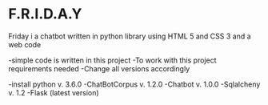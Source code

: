 # F.R.I.D.A.Y
Friday i a chatbot written in python library using HTML 5 and CSS 3 and a web code

-simple code is written in this project
-To work with this project requirements needed
-Change all versions accordingly

-install python v. 3.6.0
-ChatBotCorpus v. 1.2.0
-Chatbot v. 1.0.0
-Sqlalcheny v. 1.2
-Flask (latest version)

